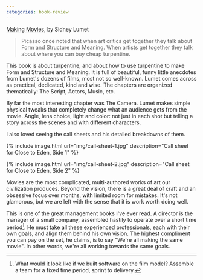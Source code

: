 ```yaml
---
categories: book-review
---
```


[Making Movies](https://amzn.to/2M6Dqbg), by Sidney Lumet

> Picasso once noted that when art critics get together they talk about Form and Structure and Meaning. When artists get together they talk about where you can buy cheap turpentine.

This book is about turpentine, and about how to use turpentine to make Form and Structure and Meaning. It is full of beautiful, funny little anecdotes from Lumet's dozens of films, most not so well-known. Lumet comes across as practical, dedicated, kind and wise. The chapters are organized thematically: The Script, Actors, Music, etc. 

By far the most interesting chapter was The Camera. Lumet makes simple physical tweaks that completely change what an audience gets from the movie. Angle, lens choice, light and color: not just in each shot but telling a story across the scenes and with different characters.

I also loved seeing the call sheets and his detailed breakdowns of them.

{% include image.html url="img/call-sheet-1.jpg" description="Call sheet for Close to Eden, Side 1" %}

{% include image.html url="img/call-sheet-2.jpg" description="Call sheet for Close to Eden, Side 2" %}

Movies are the most complicated, multi-authored works of art our civilization produces. Beyond the vision, there is a great deal of craft and an obsessive focus over months, with limited room for mistakes. It's not glamorous, but we are left with the sense that it is work worth doing well.

This is one of the great management books I've ever read. A director is the manager of a small company, assembled hastily to operate over a short time period[^movie-software]. He must take all these experienced professionals, each with their own goals, and align them behind his own vision. The highest compliment you can pay on the set, he claims, is to say "We're all making the same movie". In other words, we're all working towards the same goals.

[^movie-software]: What would it look like if we built software on the film model? Assemble a team for a fixed time period, sprint to delivery.

